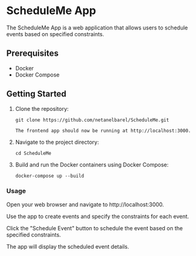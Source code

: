 # ScheduleMe App

The ScheduleMe App is a web application that allows users to schedule events based on specified constraints.

## Prerequisites

- Docker
- Docker Compose

## Getting Started

1. Clone the repository:

   ```shell
   git clone https://github.com/netanelbarel/ScheduleMe.git

   The frontend app should now be running at http://localhost:3000.

2. Navigate to the project directory:
    ```shell
    cd ScheduleMe

3. Build and run the Docker containers using Docker Compose:
    ```shell
    docker-compose up --build

### Usage

Open your web browser and navigate to http://localhost:3000.

Use the app to create events and specify the constraints for each event.

Click the "Schedule Event" button to schedule the event based on the specified constraints.

The app will display the scheduled event details.
